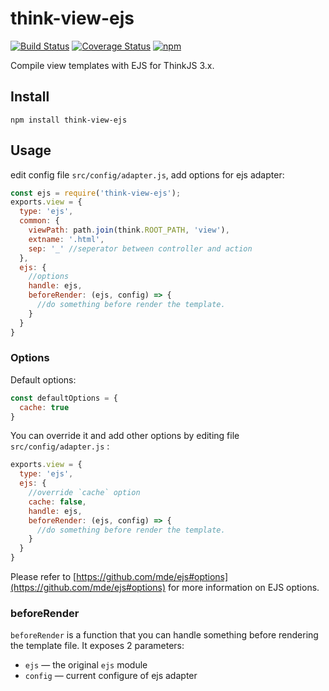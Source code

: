 # think-view-ejs
[![Build Status](https://img.shields.io/travis/thinkjs/think-view-ejs/master.svg?style=flat-square)](https://travis-ci.org/thinkjs/think-view-ejs)
[![Coverage Status](https://img.shields.io/coveralls/thinkjs/think-view-ejs/master.svg?style=flat-square)](https://coveralls.io/github/thinkjs/think-view-ejs?branch=master)
[![npm](https://img.shields.io/npm/v/think-view-ejs.svg?colorB=brightgreen&style=flat-square)](https://www.npmjs.com/package/think-view-ejs)


Compile view templates with EJS for ThinkJS 3.x.


## Install

```
npm install think-view-ejs
```
## Usage

edit config file `src/config/adapter.js`, add options for ejs adapter:

```js
const ejs = require('think-view-ejs');
exports.view = {
  type: 'ejs',
  common: {
    viewPath: path.join(think.ROOT_PATH, 'view'),
    extname: '.html',
    sep: '_' //seperator between controller and action
  },
  ejs: {
    //options
    handle: ejs,
    beforeRender: (ejs, config) => {
      //do something before render the template.
    }
  }
}
```



### Options

Default options:

```js
const defaultOptions = {
  cache: true
}
```

You can override it and add other options by editing file  `src/config/adapter.js` :

````js
exports.view = {
  type: 'ejs',
  ejs: {
    //override `cache` option
    cache: false,
    handle: ejs,
    beforeRender: (ejs, config) => {
      //do something before render the template.
    }
  }
}
````

Please refer to [https://github.com/mde/ejs#options](https://github.com/mde/ejs#options) for more information on EJS options.

### beforeRender

`beforeRender`  is a function that you can handle something before rendering the template file. It exposes 2 parameters:

*  `ejs` — the original `ejs` module
* `config` — current configure of ejs adapter

